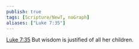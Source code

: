 ```yaml
---
publish: true
tags: [Scripture/NewT, noGraph]
aliases: ["Luke 7:35"]
---
```

[Luke 7:35](https://churchofjesuschrist.org/study/scriptures/nt/luke/7?lang=eng&id=p35#p35) But wisdom is justified of all her children.
